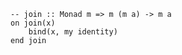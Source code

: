 ```applescript
-- join :: Monad m => m (m a) -> m a
on join(x)
    bind(x, my identity)
end join
```